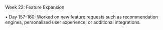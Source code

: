 Week 22: Feature Expansion


•	Day 157-160: Worked on new feature requests such as recommendation engines, personalized user experience, or additional integrations.
